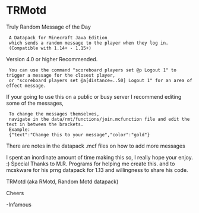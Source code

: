 # TRMotd
Truly Random Message of the Day

     A Datapack for Minecraft Java Edition
     which sends a random message to the player when they log in.
     (Compatible with 1.14+ - 1.15+)

Version 4.0 or higher Recommended.

     You can use the command "scoreboard players set @p Logout 1" to trigger a message for the closest player,
     or "scoreboard players set @a[distance=..50] Logout 1" for an area of effect message.

If your going to use this on a public or busy server I recommend editing some of the messages,

     To change the messages themselves, 
     navigate in the data/rmt/functions/join.mcfunction file and edit the text in between the brackets.
     Example:
     {"text":"Change this to your message","color":"gold"}


There are notes in the datapack .mcf files on how to add more messages


I spent an inordinate amount of time making this so, I really hope your enjoy. :)
Special Thanks to M.R. Programs for helping me create this.
and to mcskware for his prng datapack for 1.13 and willingness to share his code.

TRMotd (aka RMotd, Random Motd datapack)

Cheers 

-Infamous 
